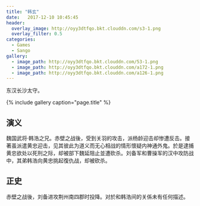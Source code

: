 ```yaml
---
title: "韩玄"
date:   2017-12-10 10:45:45
header:
  overlay_image: http://oyy3dtfqo.bkt.clouddn.com/s3-1.png
  overlay_filter: 0.5
categories:
  - Games
  - Sango
gallery:
  - image_path: http://oyy3dtfqo.bkt.clouddn.com/53-1.png
  - image_path: http://oyy3dtfqo.bkt.clouddn.com/a172-1.png
  - image_path: http://oyy3dtfqo.bkt.clouddn.com/a126-1.png
---
```


东汉长沙太守。

{% include gallery caption="page.title" %}

## 演义

魏国武将·韩浩之兄。赤壁之战後，受到关羽的攻击，派杨龄迎击却惨遭反击。接著虽派遣黄忠迎击，见其彼此为道义而无心相战的情形懷疑内神通外鬼。於是逮捕黄忠欲处以死刑之际，却被部下魏延阻止並遭砍杀。刘备军和曹操军的汉中攻防战中，其弟韩浩向黄忠挑起復仇战，却被砍杀。

## 正史

赤壁之战後，刘备进攻荆州南四郡时投降。对於和韩浩间的关係未有任何描述。